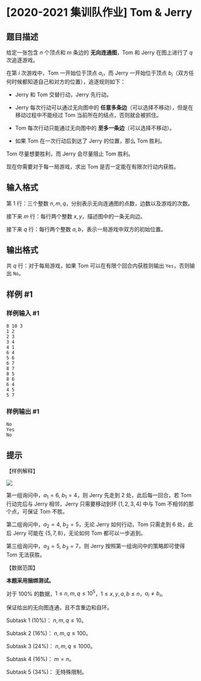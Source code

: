 # [2020-2021 集训队作业] Tom & Jerry

## 题目描述

给定一张包含 $n$ 个顶点和 $m$ 条边的 **无向连通图**，Tom 和 Jerry 在图上进行了 $q$ 次追逐游戏。

在第 $i$ 次游戏中，Tom 一开始位于顶点 $a_i$，而 Jerry 一开始位于顶点 $b_i$（双方任何时候都知道自己和对方的位置），追逐规则如下：

- Jerry 和 Tom 交替行动，Jerry 先行动。

- Jerry 每次行动可以通过无向图中的 **任意多条边**（可以选择不移动），但是在移动过程中不能经过 Tom 当前所在的结点，否则就会被抓住。

- Tom 每次行动只能通过无向图中的 **至多一条边**（可以选择不移动）。

- 如果 Tom 在一次行动后到达了 Jerry 的位置，那么 Tom 胜利。

Tom 尽量想要胜利，而 Jerry 会尽量阻止 Tom 胜利。

现在你需要对于每一局游戏，求出 Tom 是否一定能在有限次行动内获胜。

## 输入格式

第 $1$ 行：三个整数 $n,m,q$，分别表示无向连通图的点数，边数以及游戏的次数。

接下来 $m$ 行：每行两个整数 $x,y$，描述图中的一条无向边。

接下来 $q$ 行：每行两个整数 $a,b$，表示一局游戏中双方的初始位置。

## 输出格式

共 $q$ 行：对于每局游戏，如果 Tom 可以在有限个回合内获胜则输出 `Yes`，否则输出 `No`。

## 样例 #1

### 样例输入 #1
```
8 10 3
1 2
2 3
3 4
4 1
6 4
5 6
6 7
8 7
8 5
8 6
6 4
4 5
5 7
```

### 样例输出 #1

```
No
Yes
No
```

## 提示

【样例解释】

![](https://cdn.luogu.com.cn/upload/image_hosting/gg8gk6fw.png)

第一组询问中，$a_1=6,\ b_1=4$，则 Jerry 先走到 $2$ 处，此后每一回合，若 Tom 行动完后与 Jerry 相邻，Jerry 只需要移动到环 $[1,2,3,4]$ 中与 Tom 不相邻的那个点，可保证 Tom 不胜。

第二组询问中，$a_2=4,\ b_2=5$，无论 Jerry 如何行动，Tom 只需走到 $6$ 处，此后 Jerry 可能在 $\{5,7,8\}$，无论如何 Tom 都可以一步追到。

第三组询问中，$a_3=5,\ b_3=7$，则 Jerry 按照第一组询问中的策略即可使得 Tom 无法获胜。

【数据范围】

**本题采用捆绑测试。**

对于 $100\%$ 的数据，$1\leq n,m,q\leq 10^5$，$1\leq x,y,a,b\leq n$，$a_i\ne b_i$。

保证给出的无向图连通，且不含重边和自环。

$\text{Subtask 1}\ (10\%)$： $n,m,q\leq 10$。

$\text{Subtask 2}\ (16\%)$： $n,m,q\leq 100$。

$\text{Subtask 3}\ (24\%)$： $n,m,q\leq 1000$。

$\text{Subtask 4}\ (16\%)$： $m=n$。

$\text{Subtask 5}\ (34\%)$： 无特殊限制。
